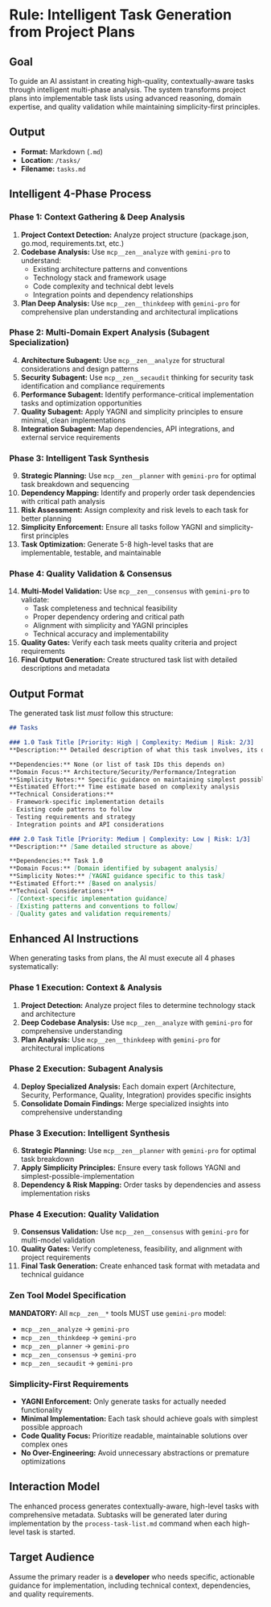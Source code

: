# Rule: Intelligent Task Generation from Project Plans

## Goal

To guide an AI assistant in creating high-quality, contextually-aware tasks through intelligent multi-phase analysis. The system transforms project plans into implementable task lists using advanced reasoning, domain expertise, and quality validation while maintaining simplicity-first principles.

## Output

- **Format:** Markdown (`.md`)
- **Location:** `/tasks/`
- **Filename:** `tasks.md`

## Intelligent 4-Phase Process

### Phase 1: Context Gathering & Deep Analysis
1. **Project Context Detection:** Analyze project structure (package.json, go.mod, requirements.txt, etc.)
2. **Codebase Analysis:** Use `mcp__zen__analyze` with `gemini-pro` to understand:
   - Existing architecture patterns and conventions
   - Technology stack and framework usage
   - Code complexity and technical debt levels
   - Integration points and dependency relationships
3. **Plan Deep Analysis:** Use `mcp__zen__thinkdeep` with `gemini-pro` for comprehensive plan understanding and architectural implications

### Phase 2: Multi-Domain Expert Analysis (Subagent Specialization)
4. **Architecture Subagent:** Use `mcp__zen__analyze` for structural considerations and design patterns
5. **Security Subagent:** Use `mcp__zen__secaudit` thinking for security task identification and compliance requirements
6. **Performance Subagent:** Identify performance-critical implementation tasks and optimization opportunities
7. **Quality Subagent:** Apply YAGNI and simplicity principles to ensure minimal, clean implementations
8. **Integration Subagent:** Map dependencies, API integrations, and external service requirements

### Phase 3: Intelligent Task Synthesis
9. **Strategic Planning:** Use `mcp__zen__planner` with `gemini-pro` for optimal task breakdown and sequencing
10. **Dependency Mapping:** Identify and properly order task dependencies with critical path analysis
11. **Risk Assessment:** Assign complexity and risk levels to each task for better planning
12. **Simplicity Enforcement:** Ensure all tasks follow YAGNI and simplicity-first principles
13. **Task Optimization:** Generate 5-8 high-level tasks that are implementable, testable, and maintainable

### Phase 4: Quality Validation & Consensus
14. **Multi-Model Validation:** Use `mcp__zen__consensus` with `gemini-pro` to validate:
    - Task completeness and technical feasibility
    - Proper dependency ordering and critical path
    - Alignment with simplicity and YAGNI principles
    - Technical accuracy and implementability
15. **Quality Gates:** Verify each task meets quality criteria and project requirements
16. **Final Output Generation:** Create structured task list with detailed descriptions and metadata

## Output Format

The generated task list _must_ follow this structure:

```markdown
## Tasks

### 1.0 Task Title [Priority: High | Complexity: Medium | Risk: 2/3]
**Description:** Detailed description of what this task involves, its objectives, key considerations, and expected outcomes. Include technical details, architectural patterns, and integration requirements discovered during analysis.

**Dependencies:** None (or list of task IDs this depends on)
**Domain Focus:** Architecture/Security/Performance/Integration
**Simplicity Notes:** Specific guidance on maintaining simplest possible implementation
**Estimated Effort:** Time estimate based on complexity analysis
**Technical Considerations:** 
- Framework-specific implementation details
- Existing code patterns to follow
- Testing requirements and strategy
- Integration points and API considerations

### 2.0 Task Title [Priority: Medium | Complexity: Low | Risk: 1/3]
**Description:** [Same detailed structure as above]

**Dependencies:** Task 1.0
**Domain Focus:** [Domain identified by subagent analysis]
**Simplicity Notes:** [YAGNI guidance specific to this task]
**Estimated Effort:** [Based on analysis]
**Technical Considerations:**
- [Context-specific implementation guidance]
- [Existing patterns and conventions to follow]
- [Quality gates and validation requirements]
```

## Enhanced AI Instructions

When generating tasks from plans, the AI must execute all 4 phases systematically:

### Phase 1 Execution: Context & Analysis
1. **Project Detection:** Analyze project files to determine technology stack and architecture
2. **Deep Codebase Analysis:** Use `mcp__zen__analyze` with `gemini-pro` for comprehensive understanding
3. **Plan Analysis:** Use `mcp__zen__thinkdeep` with `gemini-pro` for architectural implications

### Phase 2 Execution: Subagent Analysis 
4. **Deploy Specialized Analysis:** Each domain expert (Architecture, Security, Performance, Quality, Integration) provides specific insights
5. **Consolidate Domain Findings:** Merge specialized insights into comprehensive understanding

### Phase 3 Execution: Intelligent Synthesis
6. **Strategic Planning:** Use `mcp__zen__planner` with `gemini-pro` for optimal task breakdown
7. **Apply Simplicity Principles:** Ensure every task follows YAGNI and simplest-possible-implementation
8. **Dependency & Risk Mapping:** Order tasks by dependencies and assess implementation risks

### Phase 4 Execution: Quality Validation
9. **Consensus Validation:** Use `mcp__zen__consensus` with `gemini-pro` for multi-model validation
10. **Quality Gates:** Verify completeness, feasibility, and alignment with project requirements
11. **Final Task Generation:** Create enhanced task format with metadata and technical guidance

### Zen Tool Model Specification
**MANDATORY:** All `mcp__zen__*` tools MUST use `gemini-pro` model:
- `mcp__zen__analyze` → `gemini-pro`
- `mcp__zen__thinkdeep` → `gemini-pro`
- `mcp__zen__planner` → `gemini-pro`
- `mcp__zen__consensus` → `gemini-pro`
- `mcp__zen__secaudit` → `gemini-pro`

### Simplicity-First Requirements
- **YAGNI Enforcement:** Only generate tasks for actually needed functionality
- **Minimal Implementation:** Each task should achieve goals with simplest possible approach
- **Code Quality Focus:** Prioritize readable, maintainable solutions over complex ones
- **No Over-Engineering:** Avoid unnecessary abstractions or premature optimizations

## Interaction Model

The enhanced process generates contextually-aware, high-level tasks with comprehensive metadata. Subtasks will be generated later during implementation by the `process-task-list.md` command when each high-level task is started.

## Target Audience

Assume the primary reader is a **developer** who needs specific, actionable guidance for implementation, including technical context, dependencies, and quality requirements.
